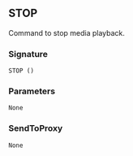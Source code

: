 ## STOP

Command to stop media playback.


### Signature

`STOP ()`


### Parameters

`None`


### SendToProxy

`None`